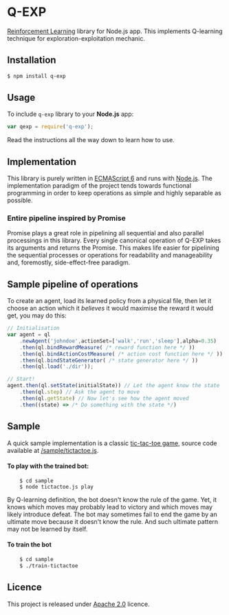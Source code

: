 # Q-EXP

[Reinforcement Learning](http://www.cs.indiana.edu/~gasser/Salsa/rl.html) 
library for Node.js app. This implements Q-learning 
technique for exploration-exploitation mechanic.

## Installation

```bash
$ npm install q-exp
```

## Usage

To include `q-exp` library to your **Node.js** app:

```javascript
var qexp = require('q-exp');
```

Read the instructions all the way down to learn how to use.

## Implementation

This library is purely written in [ECMAScript 6](https://github.com/lukehoban/es6features) and runs 
with [Node.js](https://nodejs.org/en/). The implementation paradigm 
of the project tends towards functional programming in order to 
keep operations as simple and highly separable as possible. 

### Entire pipeline inspired by Promise

Promise plays a great role in pipelining all sequential 
and also parallel processings in this library. Every single 
canonical operation of Q-EXP takes its arguments and returns 
the Promise. This makes life easier for pipelining the sequential 
processes or operations for readability and manageability and, 
foremostly, side-effect-free paradigm.

## Sample pipeline of operations

To create an agent, load its learned policy from a physical file, 
then let it choose an action which it *believes* it would 
maximise the reward it would get, you may do this:

```javascript
// Initialisation
var agent = ql
	.newAgent('johndoe',actionSet=['walk','run','sleep'],alpha=0.35)
	.then(ql.bindRewardMeasure( /* reward function here */ ))
	.then(ql.bindActionCostMeasure( /* action cost function here */ ))
	.then(ql.bindStateGenerator( /* state generator here */ ))
	.then(ql.load('./dir')); 

// Start!
agent.then(ql.setState(initialState)) // Let the agent know the state
	.then(ql.step) // Ask the agent to move
	.then(ql.getState) // Now let's see how the agent moved
	.then((state) => /* Do something with the state */)

```

## Sample

A quick sample implementation is a classic [tic-tac-toe game](https://en.wikipedia.org/wiki/Tic-tac-toe), source code available at 
[/sample/tictactoe.js](https://github.com/starcolon/q-exp/blob/master/sample/tictactoe.js). 

#### To play with the trained bot:

```
	$ cd sample
	$ node tictactoe.js play
```

By Q-learning definition, the bot doesn't know the rule of 
the game. Yet, it knows which moves may probably lead to victory 
and which moves may likely introduce defeat. The bot may sometimes 
fail to end the game by an ultimate move because it doesn't know 
the rule. And such ultimate pattern may not be learned by itself.


#### To train the bot

```bash
	$ cd sample
	$ ./train-tictactoe
```


## Licence

This project is released under [Apache 2.0](http://www.apache.org/licenses/LICENSE-2.0) licence.
